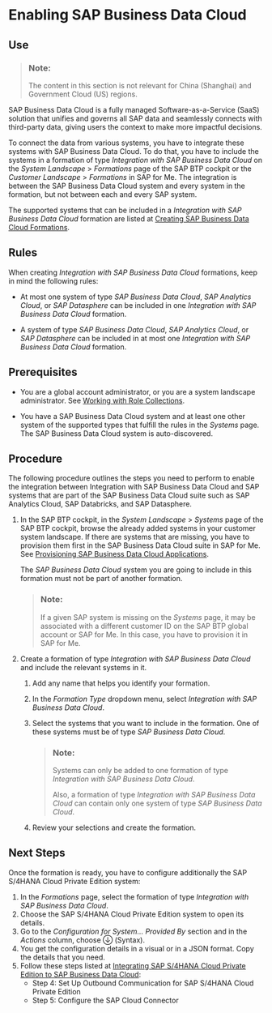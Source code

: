 <!-- loio78c9fd9cb71d47dc8807f0366e9fa80d -->

<link rel="stylesheet" type="text/css" href="../css/sap-icons.css"/>

# Enabling SAP Business Data Cloud



<a name="loio78c9fd9cb71d47dc8807f0366e9fa80d__section_kbh_41c_dwb"/>

## Use

> ### Note:  
> The content in this section is not relevant for China \(Shanghai\) and Government Cloud \(US\) regions.

SAP Business Data Cloud is a fully managed Software-as-a-Service \(SaaS\) solution that unifies and governs all SAP data and seamlessly connects with third-party data, giving users the context to make more impactful decisions.

To connect the data from various systems, you have to integrate these systems with SAP Business Data Cloud. To do that, you have to include the systems in a formation of type *Integration with SAP Business Data Cloud* on the *System Landscape* \> *Formations* page of the SAP BTP cockpit or the *Customer Landscape* \> *Formations* in SAP for Me. The integration is between the SAP Business Data Cloud system and every system in the formation, but not between each and every SAP system.

The supported systems that can be included in a *Integration with SAP Business Data Cloud* formation are listed at [Creating SAP Business Data Cloud Formations](https://help.sap.com/docs/business-data-cloud/administering-sap-business-data-cloud/integrate-sap-business-data-cloud-provisioned-systems).



<a name="loio78c9fd9cb71d47dc8807f0366e9fa80d__section_h1s_5t2_lcc"/>

## Rules

When creating *Integration with SAP Business Data Cloud* formations, keep in mind the following rules:

-   At most one system of type *SAP Business Data Cloud*, *SAP Analytics Cloud*, or *SAP Datasphere* can be included in one *Integration with SAP Business Data Cloud* formation.

-   A system of type *SAP Business Data Cloud*, *SAP Analytics Cloud*, or *SAP Datasphere* can be included in at most one *Integration with SAP Business Data Cloud* formation.




<a name="loio78c9fd9cb71d47dc8807f0366e9fa80d__section_znb_p1c_dwb"/>

## Prerequisites

-   You are a global account administrator, or you are a system landscape administrator. See [Working with Role Collections](../50-administration-and-ops/working-with-role-collections-393ea0b.md).

-   You have a SAP Business Data Cloud system and at least one other system of the supported types that fulfill the rules in the *Systems* page. The SAP Business Data Cloud system is auto-discovered.




<a name="loio78c9fd9cb71d47dc8807f0366e9fa80d__section_v4q_p1c_dwb"/>

## Procedure

The following procedure outlines the steps you need to perform to enable the integration between Integration with SAP Business Data Cloud and SAP systems that are part of the SAP Business Data Cloud suite such as SAP Analytics Cloud, SAP Databricks, and SAP Datasphere.

1.  In the SAP BTP cockpit, in the *System Landscape* \> *Systems* page of the SAP BTP cockpit, browse the already added systems in your customer system landscape. If there are systems that are missing, you have to provision them first in the SAP Business Data Cloud suite in SAP for Me. See [Provisioning SAP Business Data Cloud Applications](https://help.sap.com/docs/business-data-cloud/administering-sap-business-data-cloud/provision-sap-business-data-cloud-applications).

    The *SAP Business Data Cloud* system you are going to include in this formation must not be part of another formation.

    > ### Note:  
    > If a given SAP system is missing on the *Systems* page, it may be associated with a different customer ID on the SAP BTP global account or SAP for Me. In this case, you have to provision it in SAP for Me.

2.  Create a formation of type *Integration with SAP Business Data Cloud* and include the relevant systems in it.

    1.  Add any name that helps you identify your formation.

    2.  In the *Formation Type* dropdown menu, select *Integration with SAP Business Data Cloud*.

    3.  Select the systems that you want to include in the formation. One of these systems must be of type *SAP Business Data Cloud*.

        > ### Note:  
        > Systems can only be added to one formation of type *Integration with SAP Business Data Cloud*.
        > 
        > Also, a formation of type *Integration with SAP Business Data Cloud* can contain only one system of type *SAP Business Data Cloud*.

    4.  Review your selections and create the formation.





<a name="loio78c9fd9cb71d47dc8807f0366e9fa80d__section_bbm_s3m_vvb"/>

## Next Steps

Once the formation is ready, you have to configure additionally the SAP S/4HANA Cloud Private Edition system:

1.  In the *Formations* page, select the formation of type *Integration with SAP Business Data Cloud*.
2.  Choose the SAP S/4HANA Cloud Private Edition system to open its details.
3.  Go to the *Configuration for System... Provided By* section and in the *Actions* column, choose <span class="SAP-icons-V5"></span> \(Syntax\).
4.  You get the configuration details in a visual or in a JSON format. Copy the details that you need.
5.  Follow these steps listed at [Integrating SAP S/4HANA Cloud Private Edition to SAP Business Data Cloud](https://help.sap.com/docs/business-data-cloud/administering-sap-business-data-cloud/set-up-connectivity-with-sap-s-4hana-cloud-private-edition):
    -   Step 4: Set Up Outbound Communication for SAP S/4HANA Cloud Private Edition
    -   Step 5: Configure the SAP Cloud Connector


